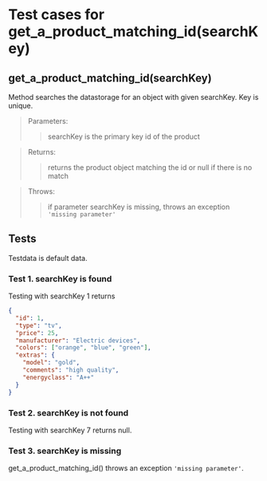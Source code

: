 # Test cases for get_a_product_matching_id(searchKey)

## **get_a_product_matching_id(searchKey)**

Method searches the datastorage for an object with given searchKey. Key is unique.

> Parameters:
>
> > searchKey is the primary key id of the product

> Returns:
>
> > returns the product object matching the id or null if there is no match

> Throws:
>
> > if parameter searchKey is missing, throws an exception `'missing parameter'`

## Tests

Testdata is default data.

### Test 1. searchKey is found

Testing with searchKey 1 returns

```json
{
  "id": 1,
  "type": "tv",
  "price": 25,
  "manufacturer": "Electric devices",
  "colors": ["orange", "blue", "green"],
  "extras": {
    "model": "gold",
    "comments": "high quality",
    "energyclass": "A++"
  }
}
```

### Test 2. searchKey is not found

Testing with searchKey 7 returns null.

### Test 3. searchKey is missing

get_a_product_matching_id() throws an exception `'missing parameter'`.
